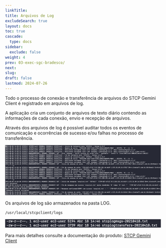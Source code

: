 ```yaml
---
linkTitle: 
title: Arquivos de Log
excludeSearch: true
layout: docs
toc: true
cascade:
  type: docs
sidebar:
  exclude: false  
weight: 4
prev: 03-exec-sgc-bradesco/
next: 
slug: 
draft: false 
lastmod: 2024-07-26
---
```


Todo o processo de conexão e transferência de arquivos do STCP Gemini Client é registrado em arquivos de log. 

A aplicação cria um conjunto de arquivos de texto diário contendo as informações de cada conexão, envio e recepção de arquivos. 

Através dos arquivos de log é possível auditar todos os eventos de comunicação e ocorrências de sucesso e/ou falhas no processo de transferência.

![](image-01.png)

Os arquivos de log são armazenados na pasta LOG.

```
/usr/local/stcpclient/logs
```

![](image-02.png)

Para mais detalhes consulte a documentação do produto:
[STCP Gemini Client](/stcpgeminiclient/)

